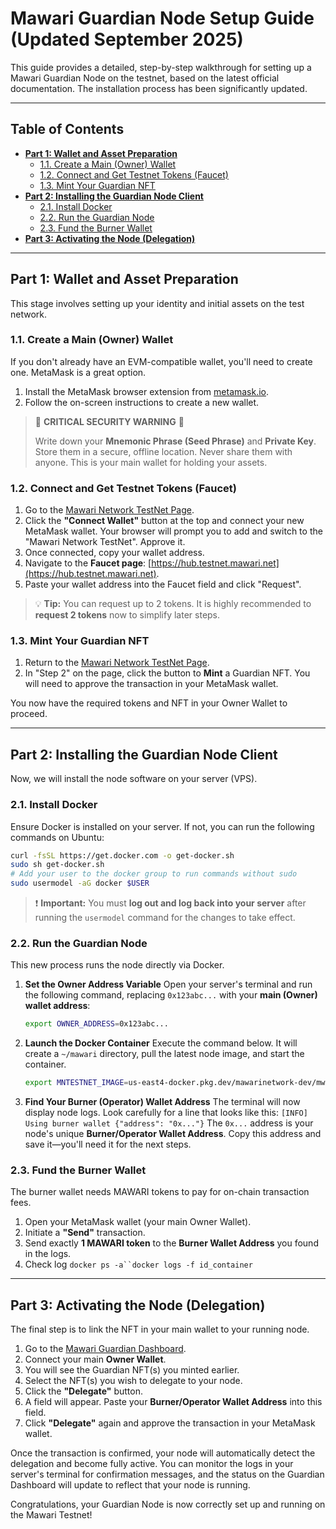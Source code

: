 # Mawari Guardian Node Setup Guide (Updated September 2025)

This guide provides a detailed, step-by-step walkthrough for setting up a Mawari Guardian Node on the testnet, based on the latest official documentation. The installation process has been significantly updated.

---

## Table of Contents

- [**Part 1: Wallet and Asset Preparation**](#part-1-wallet-and-asset-preparation)
  - [1.1. Create a Main (Owner) Wallet](#11-create-a-main-owner-wallet)
  - [1.2. Connect and Get Testnet Tokens (Faucet)](#12-connect-and-get-testnet-tokens-faucet)
  - [1.3. Mint Your Guardian NFT](#13-mint-your-guardian-nft)
- [**Part 2: Installing the Guardian Node Client**](#part-2-installing-the-guardian-node-client)
  - [2.1. Install Docker](#21-install-docker)
  - [2.2. Run the Guardian Node](#22-run-the-guardian-node)
  - [2.3. Fund the Burner Wallet](#23-fund-the-burner-wallet)
- [**Part 3: Activating the Node (Delegation)**](#part-3-activating-the-node-delegation)

---

## Part 1: Wallet and Asset Preparation

This stage involves setting up your identity and initial assets on the test network.

### 1.1. Create a Main (Owner) Wallet

If you don't already have an EVM-compatible wallet, you'll need to create one. MetaMask is a great option.

1.  Install the MetaMask browser extension from [metamask.io](https://metamask.io).
2.  Follow the on-screen instructions to create a new wallet.

> 🚨 **CRITICAL SECURITY WARNING** 🚨
>
> Write down your **Mnemonic Phrase (Seed Phrase)** and **Private Key**. Store them in a secure, offline location. Never share them with anyone. This is your main wallet for holding your assets.

### 1.2. Connect and Get Testnet Tokens (Faucet)

1.  Go to the [Mawari Network TestNet Page](https://testnet.mawari.net/).
2.  Click the **"Connect Wallet"** button at the top and connect your new MetaMask wallet. Your browser will prompt you to add and switch to the "Mawari Network TestNet". Approve it.
3.  Once connected, copy your wallet address.
4.  Navigate to the **Faucet page**: [https://hub.testnet.mawari.net](https://hub.testnet.mawari.net).
5.  Paste your wallet address into the Faucet field and click "Request".

> 💡 **Tip:** You can request up to 2 tokens. It is highly recommended to **request 2 tokens** now to simplify later steps.

### 1.3. Mint Your Guardian NFT

1.  Return to the [Mawari Network TestNet Page](https://testnet.mawari.net/).
2.  In "Step 2" on the page, click the button to **Mint** a Guardian NFT. You will need to approve the transaction in your MetaMask wallet.

You now have the required tokens and NFT in your Owner Wallet to proceed.

---

## Part 2: Installing the Guardian Node Client

Now, we will install the node software on your server (VPS).

### 2.1. Install Docker

Ensure Docker is installed on your server. If not, you can run the following commands on Ubuntu:
```bash
curl -fsSL https://get.docker.com -o get-docker.sh
sudo sh get-docker.sh
# Add your user to the docker group to run commands without sudo
sudo usermodel -aG docker $USER
```
> ❗ **Important:** You must **log out and log back into your server** after running the `usermodel` command for the changes to take effect.

### 2.2. Run the Guardian Node

This new process runs the node directly via Docker.

1.  **Set the Owner Address Variable**
    Open your server's terminal and run the following command, replacing `0x123abc...` with your **main (Owner) wallet address**:
    ```bash
    export OWNER_ADDRESS=0x123abc...
    ```

2.  **Launch the Docker Container**
    Execute the command below. It will create a `~/mawari` directory, pull the latest node image, and start the container.
    ```bash
    export MNTESTNET_IMAGE=us-east4-docker.pkg.dev/mawarinetwork-dev/mwr-net-d-car-uses4-public-docker-registry-e62e/mawari-node:latest && mkdir -p ~/mawari && docker run -d --pull always -v ~/mawari:/app/cache -e OWNERS_ALLOWLIST=$OWNER_ADDRESS $MNTESTNET_IMAGE
    ```

3.  **Find Your Burner (Operator) Wallet Address**
    The terminal will now display node logs. Look carefully for a line that looks like this:
    `[INFO] Using burner wallet {"address": "0x..."}`
    The `0x...` address is your node's unique **Burner/Operator Wallet Address**. Copy this address and save it—you'll need it for the next steps.

### 2.3. Fund the Burner Wallet

The burner wallet needs MAWARI tokens to pay for on-chain transaction fees.

1.  Open your MetaMask wallet (your main Owner Wallet).
2.  Initiate a **"Send"** transaction.
3.  Send exactly **1 MAWARI token** to the **Burner Wallet Address** you found in the logs.
4.  Check log `docker ps -a``docker logs -f id_container`

---

## Part 3: Activating the Node (Delegation)

The final step is to link the NFT in your main wallet to your running node.

1.  Go to the [Mawari Guardian Dashboard](https://app.testnet.mawari.net/).
2.  Connect your main **Owner Wallet**.
3.  You will see the Guardian NFT(s) you minted earlier.
4.  Select the NFT(s) you wish to delegate to your node.
5.  Click the **"Delegate"** button.
6.  A field will appear. Paste your **Burner/Operator Wallet Address** into this field.
7.  Click **"Delegate"** again and approve the transaction in your MetaMask wallet.

Once the transaction is confirmed, your node will automatically detect the delegation and become fully active. You can monitor the logs in your server's terminal for confirmation messages, and the status on the Guardian Dashboard will update to reflect that your node is running.

Congratulations, your Guardian Node is now correctly set up and running on the Mawari Testnet!

